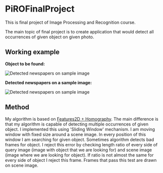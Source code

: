PiROFinalProject
================

This is final project of Image Processing and Recognition course.

The main topic of final project is to create application that would detect all occurrences of given object on given photo.

## Working example

**Object to be found:**

![Detected newspapers on sample image](http://cl.ly/image/3S472i310O2m/Screen%20Shot%202014-05-22%20at%2021.52.43%20.png)

**Detected newspapers on a sample image:**

![Detected newspapers on sample image](http://f.cl.ly/items/0G2F0F0B3G130S210U1C/Screen%20Shot%202014-05-22%20at%2021.52.16%20.png)

## Method

My algorithm is based on [Features2D + Homography][1]. The main difference is that my algorithm is capable of detecting multiple occurrences of given object. I implemented this using 'Sliding Window' mechanism. I am moving window with fixed size around a scene image. In every position of this window I am searching for given object. Sometimes algorithm detects bad frames for object. I reject this error by checking length ratio of every side of query image (image with object that we are looking for) and scene image (image where we are looking for object). If ratio is not almost the same for every side of object I reject this frame. Frames that pass this test are drawn on scene image.

[1]: http://docs.opencv.org/doc/tutorials/features2d/feature_homography/feature_homography.html "Features2D + Homography"
